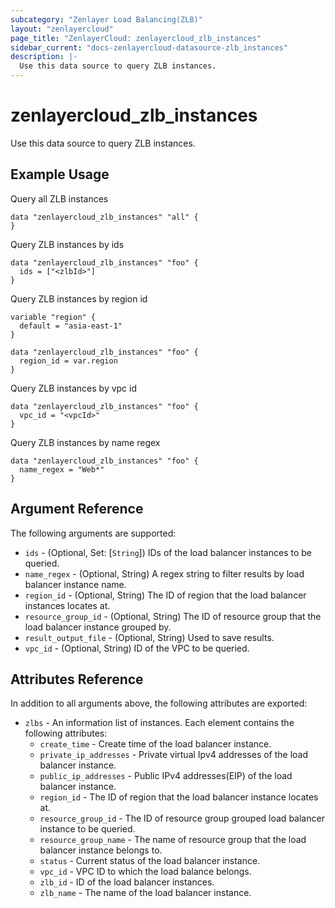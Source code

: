 ```yaml
---
subcategory: "Zenlayer Load Balancing(ZLB)"
layout: "zenlayercloud"
page_title: "ZenlayerCloud: zenlayercloud_zlb_instances"
sidebar_current: "docs-zenlayercloud-datasource-zlb_instances"
description: |-
  Use this data source to query ZLB instances.
---
```


# zenlayercloud_zlb_instances

Use this data source to query ZLB instances.

## Example Usage

Query all ZLB instances

```hcl
data "zenlayercloud_zlb_instances" "all" {
}
```

Query ZLB instances by ids

```hcl
data "zenlayercloud_zlb_instances" "foo" {
  ids = ["<zlbId>"]
}
```

Query ZLB instances by region id

```hcl
variable "region" {
  default = "asia-east-1"
}

data "zenlayercloud_zlb_instances" "foo" {
  region_id = var.region
}
```

Query ZLB instances by vpc id

```hcl
data "zenlayercloud_zlb_instances" "foo" {
  vpc_id = "<vpcId>"
}
```

Query ZLB instances by name regex

```hcl
data "zenlayercloud_zlb_instances" "foo" {
  name_regex = "Web*"
}
```

## Argument Reference

The following arguments are supported:

* `ids` - (Optional, Set: [`String`]) IDs of the load balancer instances to be queried.
* `name_regex` - (Optional, String) A regex string to filter results by  load balancer instance name.
* `region_id` - (Optional, String) The ID of region that the load balancer instances locates at.
* `resource_group_id` - (Optional, String) The ID of resource group that the load balancer instance grouped by.
* `result_output_file` - (Optional, String) Used to save results.
* `vpc_id` - (Optional, String) ID of the VPC to be queried.

## Attributes Reference

In addition to all arguments above, the following attributes are exported:

* `zlbs` - An information list of instances. Each element contains the following attributes:
   * `create_time` - Create time of the load balancer instance.
   * `private_ip_addresses` - Private virtual Ipv4 addresses of the load balancer instance.
   * `public_ip_addresses` - Public IPv4 addresses(EIP) of the load balancer instance.
   * `region_id` - The ID of region that the load balancer instance locates at.
   * `resource_group_id` - The ID of resource group grouped load balancer instance to be queried.
   * `resource_group_name` - The name of resource group that the load balancer instance belongs to.
   * `status` - Current status of the load balancer instance.
   * `vpc_id` - VPC ID to which the load balance belongs.
   * `zlb_id` - ID of the load balancer instances.
   * `zlb_name` - The name of the load balancer instance.


